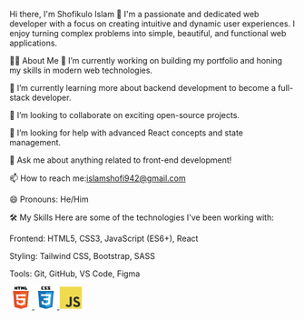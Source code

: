 Hi there, I'm Shofikulo Islam 👋
I'm a passionate and dedicated web developer with a focus on creating intuitive and dynamic user experiences. I enjoy turning complex problems into simple, beautiful, and functional web applications.

👨‍💻 About Me
🔭 I’m currently working on building my portfolio and honing my skills in modern web technologies.

🌱 I’m currently learning more about backend development to become a full-stack developer.

👯 I’m looking to collaborate on exciting open-source projects.

🤔 I’m looking for help with advanced React concepts and state management.

💬 Ask me about anything related to front-end development!

📫 How to reach me:islamshofi942@gmail.com

😄 Pronouns: He/Him

🛠️ My Skills
Here are some of the technologies I've been working with:

Frontend: HTML5, CSS3, JavaScript (ES6+), React

Styling: Tailwind CSS, Bootstrap, SASS

Tools: Git, GitHub, VS Code, Figma

<p align="left">
<a href="https://developer.mozilla.org/en-US/docs/Web/HTML" target="_blank" rel="noreferrer">
<img src="https://raw.githubusercontent.com/devicons/devicon/master/icons/html5/html5-original-wordmark.svg" alt="html5" width="40" height="40"/>
</a>
<a href="https://developer.mozilla.org/en-US/docs/Web/CSS" target="_blank" rel="noreferrer">
<img src="https://raw.githubusercontent.com/devicons/devicon/master/icons/css3/css3-original-wordmark.svg" alt="css3" width="40" height="40"/>
</a>
<a href="https://developer.mozilla.org/en-US/docs/Web/JavaScript" target="_blank" rel="noreferrer">
<img src="https://raw.githubusercontent.com/devicons/devicon/master/icons/javascript/javascript-original.svg" alt="javascript" width="40" height="40"/>
</a>
 
</p>

 
